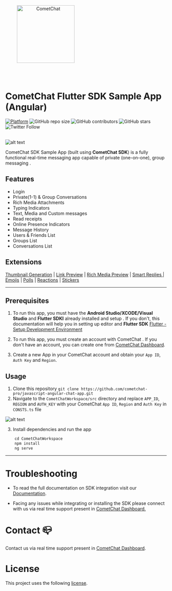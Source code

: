 <div style="width:100%">
    <div style="width:50%;">
        <div align="center">
       <a> <img align="center" width="180" height="180" alt="CometChat" src="./Screenshots/logo.png"> </a>  
        </div>    
    </div>    
</div>

</br></br>

# CometChat Flutter SDK Sample App (Angular)

[![Platform](https://img.shields.io/badge/Platform-Flutter-brightgreen)](#)
![GitHub repo size](https://img.shields.io/github/repo-size/cometchat-pro/flutter-chat-app)
![GitHub contributors](https://img.shields.io/github/contributors/cometchat-pro/flutter-chat-app)
![GitHub stars](https://img.shields.io/github/stars/cometchat-pro/flutter-chat-app?style=social)
![Twitter Follow](https://img.shields.io/twitter/follow/cometchat?style=social)
</br></br>

![alt text](./Screenshots/main.png "Main")

<!-- <br/><br/> -->

CometChat SDK Sample App (built using **CometChat SDK**) is a fully functional real-time messaging app capable of private (one-on-one), group messaging .

## Features

- Login
- Private(1-1) & Group Conversations
- Rich Media Attachments
- Typing Indicators
- Text, Media and Custom messages
- Read receipts
- Online Presence Indicators
- Message History
- Users & Friends List
- Groups List
- Conversations List

## Extensions

[Thumbnail Generation](https://www.cometchat.com/docs/extensions/thumbnail-generation) | [Link Preview](https://www.cometchat.com/docs/extensions/link-preview) | [Rich Media Preview](https://www.cometchat.com/docs/extensions/rich-media-preview) | [Smart Replies ](https://www.cometchat.com/docs/extensions/smart-replies)| [Emojis](https://www.cometchat.com/docs/extensions/emojis) | [Polls](https://www.cometchat.com/docs/extensions/polls) | [Reactions](https://www.cometchat.com/docs/extensions/reactions) | [Stickers](https://www.cometchat.com/docs/extensions/stickers)

<hr/>

## Prerequisites

1. To run this app, you must have the **Android Studio/XCODE/Visual Studio** and **Flutter SDKI** already installed and setup . If you don't, this documentation will help you in setting up editor and **Flutter SDK** <a href="https://docs.flutter.dev/get-started/install" target="_blank">Flutter - Setup Development Environment</a>  </a>

2. To run this app, you must create an account with CometChat . If you don't have an account, you can create one from <a href="https://app.cometchat.com/signup" target="_blank">CometChat Dashboard</a>.

3. Create a new App in your CometChat account and obtain your `App ID`, `Auth Key` and `Region`.

## Usage

1. Clone this repository `git clone https://github.com/cometchat-pro/javascript-angular-chat-app.git`
2. Navigate to the `CometChatWorkspace/src` directory and replace `APP_ID`, `REGION` and `AUTH_KEY` with your CometChat `App ID`, `Region` and `Auth Key` in `CONSTS.ts` file

![alt text](./Screenshots/constants.png "Constants")

3. Install dependencies and run the app

```javascript
    cd CometChatWorkspace
    npm install
    ng serve
```

---


# Troubleshooting

- To read the full documentation on SDK integration visit our [Documentation](https://www.cometchat.com/docs/flutter-chat-sdk/overview).

- Facing any issues while integrating or installing the SDK please connect with us via real time support present in <a href="https://app.cometchat.com/"> CometChat Dashboard.</a>

# Contact 📪

Contact us via real time support present in [CometChat Dashboard](https://app.cometchat.com/).

# License

This project uses the following [license](./LICENSE).
